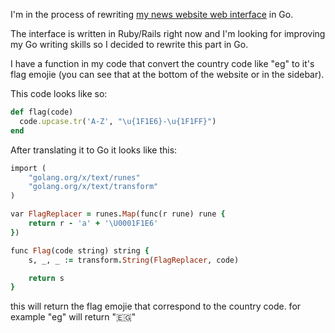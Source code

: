
I'm in the process of rewriting [my news website web interface](https://www.whoispopulartoday.com) in Go.

The interface is written in Ruby/Rails right now and I'm looking for improving my Go writing skills so I decided to rewrite this part in Go.

I have a function in my code that convert the country code like "eg" to it's flag emojie (you can see that at the bottom of the website or in the sidebar).

This code looks like so:

```ruby
def flag(code)
  code.upcase.tr('A-Z', "\u{1F1E6}-\u{1F1FF}")
end
```

After translating it to Go it looks like this:

```ruby
import (
	"golang.org/x/text/runes"
	"golang.org/x/text/transform"
)

var FlagReplacer = runes.Map(func(r rune) rune {
	return r - 'a' + '\U0001F1E6'
})

func Flag(code string) string {
	s, _, _ := transform.String(FlagReplacer, code)

	return s
}
```

this will return the flag emojie that correspond to the country code. for example "eg" will return "🇪🇬"

